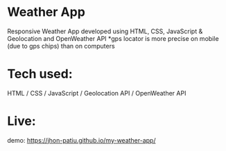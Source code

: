 # Weather App
Responsive Weather App developed using HTML, CSS, JavaScript & Geolocation and OpenWeather API
*gps locator is more precise on mobile (due to gps chips) than on computers

# Tech used:
HTML / CSS / JavaScript / Geolocation API / OpenWeather API

# Live:
 demo: https://jhon-patiu.github.io/my-weather-app/

